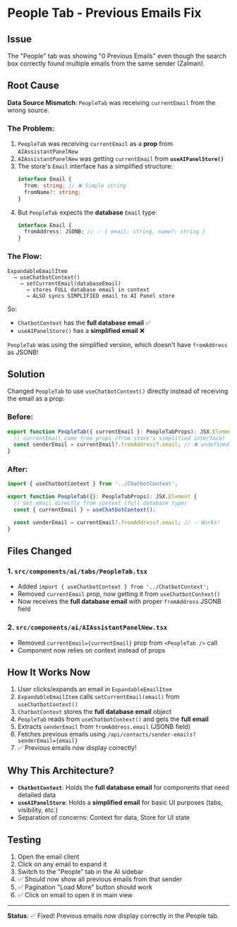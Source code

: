 # People Tab - Previous Emails Fix

## Issue

The "People" tab was showing "0 Previous Emails" even though the search box correctly found multiple emails from the same sender (Zalman).

## Root Cause

**Data Source Mismatch**: `PeopleTab` was receiving `currentEmail` from the wrong source.

### The Problem:

1. `PeopleTab` was receiving `currentEmail` as a **prop** from `AIAssistantPanelNew`
2. `AIAssistantPanelNew` was getting `currentEmail` from **`useAIPanelStore()`**
3. The store's `Email` interface has a simplified structure:
   ```typescript
   interface Email {
     from: string; // ❌ Simple string
     fromName?: string;
   }
   ```
4. But `PeopleTab` expects the **database** `Email` type:
   ```typescript
   interface Email {
     fromAddress: JSONB; // ✅ { email: string, name?: string }
   }
   ```

### The Flow:

```
ExpandableEmailItem
  → useChatbotContext()
    → setCurrentEmail(databaseEmail)
      → stores FULL database email in context
      → ALSO syncs SIMPLIFIED email to AI Panel store
```

So:

- `ChatbotContext` has the **full database email** ✅
- `useAIPanelStore()` has a **simplified email** ❌

`PeopleTab` was using the simplified version, which doesn't have `fromAddress` as JSONB!

## Solution

Changed `PeopleTab` to use `useChatbotContext()` directly instead of receiving the email as a prop:

### Before:

```typescript
export function PeopleTab({ currentEmail }: PeopleTabProps): JSX.Element {
  // currentEmail came from props (from store's simplified interface)
  const senderEmail = currentEmail?.fromAddress?.email; // ❌ undefined!
}
```

### After:

```typescript
import { useChatbotContext } from '../ChatbotContext';

export function PeopleTab({}: PeopleTabProps): JSX.Element {
  // Get email directly from context (full database type)
  const { currentEmail } = useChatbotContext();

  const senderEmail = currentEmail?.fromAddress?.email; // ✅ Works!
}
```

## Files Changed

### 1. `src/components/ai/tabs/PeopleTab.tsx`

- Added `import { useChatbotContext } from '../ChatbotContext';`
- Removed `currentEmail` prop, now getting it from `useChatbotContext()`
- Now receives the **full database email** with proper `fromAddress` JSONB field

### 2. `src/components/ai/AIAssistantPanelNew.tsx`

- Removed `currentEmail={currentEmail}` prop from `<PeopleTab />` call
- Component now relies on context instead of props

## How It Works Now

1. User clicks/expands an email in `ExpandableEmailItem`
2. `ExpandableEmailItem` calls `setCurrentEmail(email)` from `useChatbotContext()`
3. `ChatbotContext` stores the **full database email** object
4. `PeopleTab` reads from `useChatbotContext()` and gets the **full email**
5. Extracts `senderEmail` from `fromAddress.email` (JSONB field)
6. Fetches previous emails using `/api/contacts/sender-emails?senderEmail={email}`
7. ✅ Previous emails now display correctly!

## Why This Architecture?

- **`ChatbotContext`**: Holds the **full database email** for components that need detailed data
- **`useAIPanelStore`**: Holds a **simplified email** for basic UI purposes (tabs, visibility, etc.)
- Separation of concerns: Context for data, Store for UI state

## Testing

1. Open the email client
2. Click on any email to expand it
3. Switch to the "People" tab in the AI sidebar
4. ✅ Should now show all previous emails from that sender
5. ✅ Pagination "Load More" button should work
6. ✅ Click on email to open it in main view

---

**Status**: ✅ Fixed! Previous emails now display correctly in the People tab.
